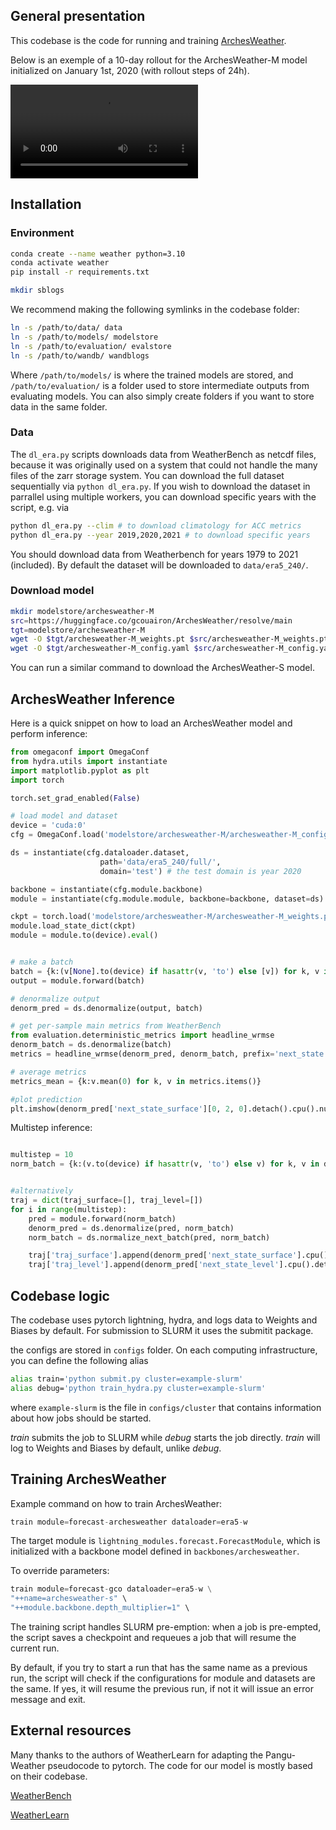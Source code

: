 
## General presentation

This codebase is the code for running and training [ArchesWeather](https://arxiv.org/abs/2405.14527).

Below is an exemple of a 10-day rollout for the ArchesWeather-M model initialized on January 1st, 2020 (with rollout steps of 24h).


![](https://huggingface.co/gcouairon/ArchesWeather/resolve/main/vid_rollout_jan1st.mp4)


## Installation

### Environment

```sh
conda create --name weather python=3.10
conda activate weather
pip install -r requirements.txt

mkdir sblogs
```

We recommend making the following symlinks in the codebase folder:
```sh
ln -s /path/to/data/ data
ln -s /path/to/models/ modelstore
ln -s /path/to/evaluation/ evalstore
ln -s /path/to/wandb/ wandblogs
```
Where `/path/to/models/` is where the trained models are stored, and `/path/to/evaluation/` is a folder used to store intermediate outputs from evaluating models. You can also simply create folders if you want to store data in the same folder.


### Data

The ``dl_era.py`` scripts downloads data from WeatherBench as netcdf files, because it was originally used on a system that could not handle the many files of the zarr storage system.
You can download the full dataset sequentially via `python dl_era.py`. If you wish to download the dataset in parrallel using multiple workers, you can download specific years with the script, e.g. via

```sh
python dl_era.py --clim # to download climatology for ACC metrics
python dl_era.py --year 2019,2020,2021 # to download specific years
```
You should download data from Weatherbench for years 1979 to 2021 (included). By default the dataset will be downloaded to `data/era5_240/`.


### Download model

```sh
mkdir modelstore/archesweather-M
src=https://huggingface.co/gcouairon/ArchesWeather/resolve/main
tgt=modelstore/archesweather-M
wget -O $tgt/archesweather-M_weights.pt $src/archesweather-M_weights.pt 
wget -O $tgt/archesweather-M_config.yaml $src/archesweather-M_config.yaml 
```

You can run a similar command to download the ArchesWeather-S model.


## ArchesWeather Inference

Here is a quick snippet on how to load an ArchesWeather model and perform inference:

```python
from omegaconf import OmegaConf
from hydra.utils import instantiate
import matplotlib.pyplot as plt
import torch

torch.set_grad_enabled(False)

# load model and dataset
device = 'cuda:0'
cfg = OmegaConf.load('modelstore/archesweather-M/archesweather-M_config.yaml')

ds = instantiate(cfg.dataloader.dataset, 
                    path='data/era5_240/full/', 
                    domain='test') # the test domain is year 2020

backbone = instantiate(cfg.module.backbone)
module = instantiate(cfg.module.module, backbone=backbone, dataset=ds)

ckpt = torch.load('modelstore/archesweather-M/archesweather-M_weights.pt', map_location='cpu')
module.load_state_dict(ckpt)
module = module.to(device).eval()


# make a batch
batch = {k:(v[None].to(device) if hasattr(v, 'to') else [v]) for k, v in ds[0].items()}
output = module.forward(batch)

# denormalize output
denorm_pred = ds.denormalize(output, batch)

# get per-sample main metrics from WeatherBench
from evaluation.deterministic_metrics import headline_wrmse
denorm_batch = ds.denormalize(batch)
metrics = headline_wrmse(denorm_pred, denorm_batch, prefix='next_state')

# average metrics
metrics_mean = {k:v.mean(0) for k, v in metrics.items()}

#plot prediction
plt.imshow(denorm_pred['next_state_surface'][0, 2, 0].detach().cpu().numpy())

```

Multistep inference:

```python

multistep = 10
norm_batch = {k:(v.to(device) if hasattr(v, 'to') else v) for k, v in ds[0].items()}


#alternatively
traj = dict(traj_surface=[], traj_level=[])
for i in range(multistep):
    pred = module.forward(norm_batch)
    denorm_pred = ds.denormalize(pred, norm_batch)
    norm_batch = ds.normalize_next_batch(pred, norm_batch)

    traj['traj_surface'].append(denorm_pred['next_state_surface'].cpu().detach())
    traj['traj_level'].append(denorm_pred['next_state_level'].cpu().detach())


```

## Codebase logic

The codebase uses pytorch lightning, hydra, and logs data to Weights and Biases by default. For submission to SLURM it uses the submitit package. 

the configs are stored in `configs` folder. 
On each computing infrastructure, you can define the following alias
```sh
alias train='python submit.py cluster=example-slurm'
alias debug='python train_hydra.py cluster=example-slurm'

```
where `example-slurm` is the file in `configs/cluster` that contains information about how jobs should be started.

*train* submits the job to SLURM while *debug* starts the job directly. *train* will log to Weights and Biases by default, unlike *debug*.

## Training ArchesWeather

Example command on how to train ArchesWeather:

```python
train module=forecast-archesweather dataloader=era5-w
```

The target module is `lightning_modules.forecast.ForecastModule`, which is initialized with a backbone model defined in `backbones/archesweather`.

To override parameters:

```python
train module=forecast-gco dataloader=era5-w \
"++name=archesweather-s" \
"++module.backbone.depth_multiplier=1" \
```

The training script handles SLURM pre-emption: when a job is pre-empted, the script saves a checkpoint and requeues a job that will resume the current run.

By default, if you try to start a run that has the same name as a previous run, the script will check if the configurations for module and datasets are the same. If yes, it will resume the previous run, if not it will issue an error message and exit.


## External resources

Many thanks to the authors of WeatherLearn for adapting the Pangu-Weather pseudocode to pytorch. The code for our model is mostly based on their codebase.

[WeatherBench](https://sites.research.google/weatherbench/)

[WeatherLearn](https://github.com/lizhuoq/WeatherLearn/tree/master)


